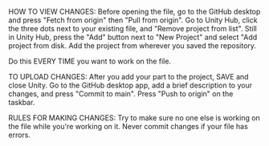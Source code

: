 HOW TO VIEW CHANGES:
  Before opening the file, go to the GitHub desktop and press "Fetch from origin" then "Pull from origin". 
  Go to Unity Hub, click the three dots next to your existing file, and "Remove project from list". 
  Still in Unity Hub, press the "Add" button next to "New Project" and select "Add project from disk. 
  Add the project from wherever you saved the repository. 

  Do this EVERY TIME you want to work on the file. 

TO UPLOAD CHANGES:
  After you add your part to the project, SAVE and close Unity. 
  Go to the GitHub desktop app, add a brief description to your changes, and press "Commit to main". 
  Press "Push to origin" on the taskbar. 

RULES FOR MAKING CHANGES:
  Try to make sure no one else is working on the file while you're working on it. 
  Never commit changes if your file has errors. 
  
